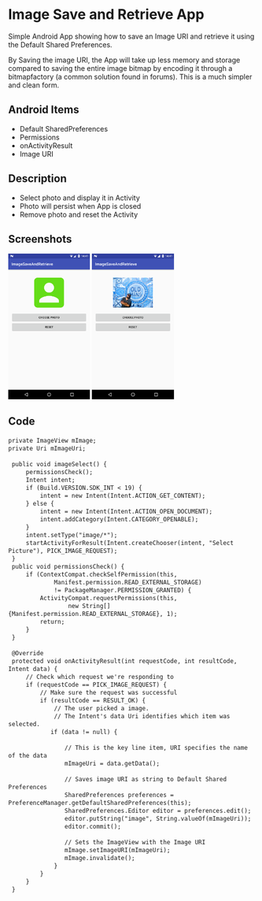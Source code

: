 # Image Save and Retrieve App

Simple Android App showing how to save an Image URI and retrieve it using the Default Shared Preferences.

By Saving the image URI, the App will take up less memory and storage compared to saving the entire image bitmap by encoding it through a bitmapfactory (a common solution found in forums).
This is a much simpler and clean form. 

## Android Items

- Default SharedPreferences
- Permissions
- onActivityResult
- Image URI

## Description
- Select photo and display it in Activity
- Photo will persist when App is closed
- Remove photo and reset the Activity

## Screenshots
<img src="1.png" width="33%"> <img src="2.png" width="33%">

## Code
    private ImageView mImage;
    private Uri mImageUri;

     public void imageSelect() {
         permissionsCheck();
         Intent intent;
         if (Build.VERSION.SDK_INT < 19) {
             intent = new Intent(Intent.ACTION_GET_CONTENT);
         } else {
             intent = new Intent(Intent.ACTION_OPEN_DOCUMENT);
             intent.addCategory(Intent.CATEGORY_OPENABLE);
         }
         intent.setType("image/*");
         startActivityForResult(Intent.createChooser(intent, "Select Picture"), PICK_IMAGE_REQUEST);
     }
     public void permissionsCheck() {
         if (ContextCompat.checkSelfPermission(this,
                 Manifest.permission.READ_EXTERNAL_STORAGE)
                 != PackageManager.PERMISSION_GRANTED) {
             ActivityCompat.requestPermissions(this,
                     new String[]{Manifest.permission.READ_EXTERNAL_STORAGE}, 1);
             return;
         }
     }

     @Override
     protected void onActivityResult(int requestCode, int resultCode, Intent data) {
         // Check which request we're responding to
         if (requestCode == PICK_IMAGE_REQUEST) {
             // Make sure the request was successful
             if (resultCode == RESULT_OK) {
                 // The user picked a image.
                 // The Intent's data Uri identifies which item was selected.
                if (data != null) {
                    
                    // This is the key line item, URI specifies the name of the data
                    mImageUri = data.getData();
                    
                    // Saves image URI as string to Default Shared Preferences
                    SharedPreferences preferences = PreferenceManager.getDefaultSharedPreferences(this);
                    SharedPreferences.Editor editor = preferences.edit();
                    editor.putString("image", String.valueOf(mImageUri));
                    editor.commit();
                    
                    // Sets the ImageView with the Image URI
                    mImage.setImageURI(mImageUri);
                    mImage.invalidate();
                 }
             }
         }
     }
